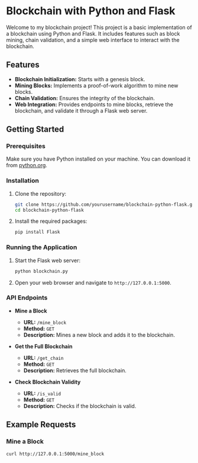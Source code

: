 # Blockchain with Python and Flask

Welcome to my blockchain project! This project is a basic implementation of a blockchain using Python and Flask. It includes features such as block mining, chain validation, and a simple web interface to interact with the blockchain.

## Features

- **Blockchain Initialization:** Starts with a genesis block.
- **Mining Blocks:** Implements a proof-of-work algorithm to mine new blocks.
- **Chain Validation:** Ensures the integrity of the blockchain.
- **Web Integration:** Provides endpoints to mine blocks, retrieve the blockchain, and validate it through a Flask web server.

## Getting Started

### Prerequisites

Make sure you have Python installed on your machine. You can download it from [python.org](https://www.python.org/).

### Installation

1. Clone the repository:
    ```bash
    git clone https://github.com/yourusername/blockchain-python-flask.git
    cd blockchain-python-flask
    ```

2. Install the required packages:
    ```bash
    pip install Flask
    ```

### Running the Application

1. Start the Flask web server:
    ```bash
    python blockchain.py
    ```

2. Open your web browser and navigate to `http://127.0.0.1:5000`.

### API Endpoints

- **Mine a Block**
  - **URL:** `/mine_block`
  - **Method:** `GET`
  - **Description:** Mines a new block and adds it to the blockchain.

- **Get the Full Blockchain**
  - **URL:** `/get_chain`
  - **Method:** `GET`
  - **Description:** Retrieves the full blockchain.

- **Check Blockchain Validity**
  - **URL:** `/is_valid`
  - **Method:** `GET`
  - **Description:** Checks if the blockchain is valid.

## Example Requests

### Mine a Block

```bash
curl http://127.0.0.1:5000/mine_block
